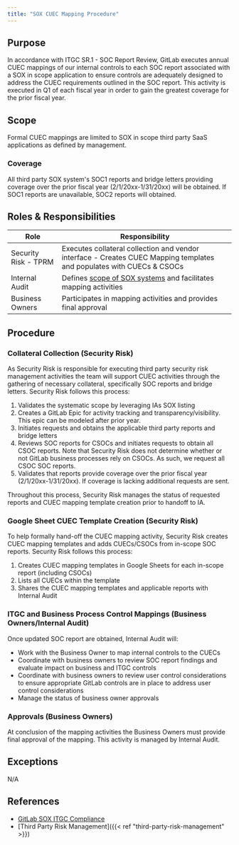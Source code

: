 ```yaml
---
title: "SOX CUEC Mapping Procedure"
---
```


## Purpose

In accordance with ITGC SR.1 - SOC Report Review, GitLab executes annual CUEC mappings of our internal controls to each SOC report associated with a SOX in scope application to ensure controls are adequately designed to address the CUEC requirements outlined in the SOC report. This activity is executed in Q1 of each fiscal year in order to gain the greatest coverage for the prior fiscal year.

## Scope

Formal CUEC mappings are limited to SOX in scope third party SaaS applications as defined by management.

### Coverage

All third party SOX system's SOC1 reports and bridge letters providing coverage over the prior fiscal year (2/1/20xx-1/31/20xx) will be obtained. If SOC1 reports are unavailable, SOC2 reports will obtained.

## Roles & Responsibilities

| Role | Responsibility |
| ------ | ------ |
| Security Risk - TPRM | Executes collateral collection and vendor interface - Creates CUEC Mapping templates and populates with CUECs & CSOCs |
| Internal Audit | Defines [scope of SOX systems](https://docs.google.com/spreadsheets/d/1ckVMp73RIMTVJYkVNf4OHc-QEXwS5Hxb3wGiXNlKouI/edit#gid=61580762) and facilitates mapping activities |
| Business Owners | Participates in mapping activities and provides final approval |

## Procedure

### Collateral Collection (Security Risk)

As Security Risk is responsible for executing third party security risk management activities the team will support CUEC activities through the gathering of necessary collateral, specifically SOC reports and bridge letters. Security Risk follows this process:

1. Validates the systematic scope by leveraging IAs SOX listing
1. Creates a GitLab Epic for activity tracking and transparency/visibility. This epic can be modeled after prior year.
1. Initiates requests and obtains the applicable third party reports and bridge letters
1. Reviews SOC reports for CSOCs and initiates requests to obtain all CSOC reports. Note that Security Risk does not determine whether or not GitLab business processes rely on CSOCs. As such, we request all CSOC SOC reports.
1. Validates that reports provide coverage over the prior fiscal year (2/1/20xx-1/31/20xx). If coverage is lacking additional requests are sent.


Throughout this process, Security Risk manages the status of requested reports and CUEC mapping template creation prior to handoff to IA.

### Google Sheet CUEC Template Creation (Security Risk)

To help formally hand-off the CUEC mapping activity, Security Risk creates CUEC mapping templates and adds CUECs/CSOCs from in-scope SOC reports. Security Risk follows this process:

1. Creates CUEC mapping templates in Google Sheets for each in-scope report (including CSOCs)
1. Lists all CUECs within the template
1. Shares the CUEC mapping templates and applicable reports with Internal Audit

### ITGC and Business Process Control Mappings (Business Owners/Internal Audit)

Once updated SOC report are obtained, Internal Audit will:

- Work with the Business Owner to map internal controls to the CUECs
- Coordinate with business owners to review SOC report findings and evaluate impact on business and ITGC controls
- Coordinate with business owners to review user control considerations to ensure appropriate GitLab controls are in place to address user control considerations
- Manage the status of business owner approvals

### Approvals (Business Owners)

At conclusion of the mapping activities the Business Owners must provide final approval of the mapping. This activity is managed by Internal Audit.

## Exceptions

N/A

## References

- [GitLab SOX ITGC Compliance](/handbook/business-technology/it-compliance/ITGC.html)
- [Third Party Risk Management]({{< ref "third-party-risk-management" >}})

